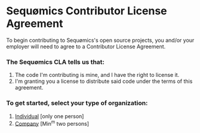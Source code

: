 # Sequømics Contributor License Agreement
To begin contributing to Sequømics's open source projects, you and/or your employer will need to agree to a Contributor License Agreement.

### The Sequømics CLA tells us that:
1. The code I'm contributing is mine, and I have the right to license it.
2. I'm granting you a license to distribute said code under the terms of this agreement.

### To get started, select your type of organization:
1. [Individual](individual/README.md) [only one person]
2. [Company](company/README.md) [Min<sup>m</sup> two persons]
